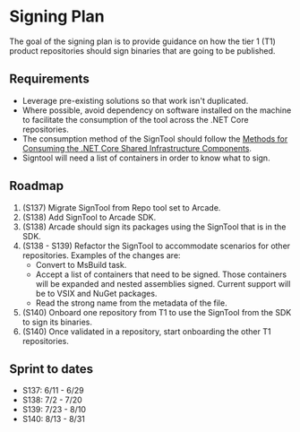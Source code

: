 # Signing Plan
The goal of the signing plan is to provide guidance on how the tier 1 (T1) product repositories should sign binaries that are going to be published.

## Requirements
- Leverage pre-existing solutions so that work isn't duplicated.
- Where possible, avoid dependency on software installed on the machine to facilitate the consumption of the tool across the .NET Core repositories.
- The consumption method of the SignTool should follow the [Methods for Consuming the .NET Core Shared Infrastructure Components](https://github.com/dotnet/arcade/blob/master/Documentation/Overview.md#methods-for-consuming-the-net-core-shared-infrastructure-components).
- Signtool will need a list of containers in order to know what to sign.

## Roadmap
1. (S137) Migrate SignTool from Repo tool set to Arcade.
2. (S138) Add SignTool to Arcade SDK.
3. (S138) Arcade should sign its packages using the SignTool that is in the SDK.
4. (S138 - S139) Refactor the SignTool to accommodate scenarios for other repositories. Examples of the changes are:
    - Convert to MsBuild task.
    - Accept a list of containers that need to be signed. Those containers will be expanded and nested assemblies signed. Current support will be to VSIX and NuGet packages.
    - Read the strong name from the metadata of the file.
5. (S140) Onboard one repository from T1 to use the SignTool from the SDK to sign its binaries.
6. (S140) Once validated in a repository, start onboarding the other T1 repositories.

## Sprint to dates
- S137: 6/11 - 6/29 
- S138: 7/2 - 7/20 
- S139: 7/23 - 8/10 
- S140: 8/13 - 8/31 
